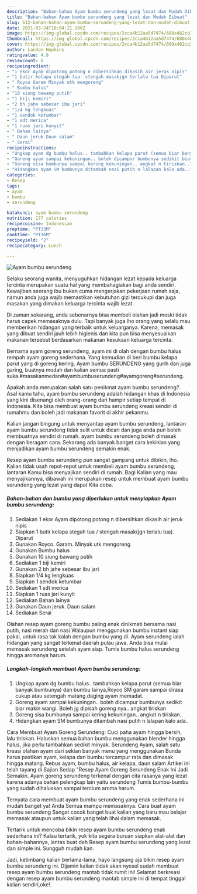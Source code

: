 ```yaml
---
description: "Bahan-bahan Ayam bumbu serundeng yang lezat dan Mudah Dibuat"
title: "Bahan-bahan Ayam bumbu serundeng yang lezat dan Mudah Dibuat"
slug: 612-bahan-bahan-ayam-bumbu-serundeng-yang-lezat-dan-mudah-dibuat
date: 2021-03-24T10:04:21.386Z
image: https://img-global.cpcdn.com/recipes/2cca4b12aa5d7474/680x482cq70/ayam-bumbu-serundeng-foto-resep-utama.jpg
thumbnail: https://img-global.cpcdn.com/recipes/2cca4b12aa5d7474/680x482cq70/ayam-bumbu-serundeng-foto-resep-utama.jpg
cover: https://img-global.cpcdn.com/recipes/2cca4b12aa5d7474/680x482cq70/ayam-bumbu-serundeng-foto-resep-utama.jpg
author: Landon Hopkins
ratingvalue: 4.8
reviewcount: 6
recipeingredient:
- "1 ekor Ayam dipotong potong n dibersihkan dikasih air jeruk nipis"
- "1 butir kelapa stegah tua  stengah masakjgn terlalu tua Diparut"
- " Royco Garam Minyak utk mengoreng"
- " Bumbu halus"
- "10 siung bawang putih"
- "1 biji kemiri"
- "2 bh jahe sebesar ibu jari"
- "1/4 kg lengkuas"
- "1 sendok ketumbar"
- "1 sdt merica"
- "1 ruas jari kunyit"
- " Bahan lainya"
- " Daun jeruk Daun salam"
- " Serai"
recipeinstructions:
- "Ungkap ayam dg bumbu halus.. tambahkan kelapa parut (semua biar banyak bumbunya) dan bumbu lainya,Royco SM garam sampai dirasa cukup atau setengah matang.daging ayam memadat."
- "Goreng ayam sampai kekuningan.. boleh dicampur bumbunya sedikit biar makin wangi. Boleh jg dipisah goreng nya.. angkat tiriskan"
- "Goreng sisa bumbunya sampai kering kekuningan.. angkat n tiriskan.."
- "Hidangkan ayam SM bumbunya ditambah nasi putih n lalapan kalo ada.."
categories:
- Resep
tags:
- ayam
- bumbu
- serundeng

katakunci: ayam bumbu serundeng 
nutrition: 177 calories
recipecuisine: Indonesian
preptime: "PT33M"
cooktime: "PT36M"
recipeyield: "2"
recipecategory: Lunch

---
```



![Ayam bumbu serundeng](https://img-global.cpcdn.com/recipes/2cca4b12aa5d7474/680x482cq70/ayam-bumbu-serundeng-foto-resep-utama.jpg)

Selaku seorang wanita, menyuguhkan hidangan lezat kepada keluarga tercinta merupakan suatu hal yang membahagiakan bagi anda sendiri. Kewajiban seorang ibu bukan cuma mengerjakan pekerjaan rumah saja, namun anda juga wajib memastikan kebutuhan gizi tercukupi dan juga masakan yang dimakan keluarga tercinta wajib lezat.

Di zaman  sekarang, anda sebenarnya bisa membeli olahan jadi meski tidak harus capek memasaknya dulu. Tapi banyak juga lho orang yang selalu mau memberikan hidangan yang terbaik untuk keluarganya. Karena, memasak yang dibuat sendiri jauh lebih higienis dan kita pun bisa menyesuaikan makanan tersebut berdasarkan makanan kesukaan keluarga tercinta. 

Bernama ayam goreng serundeng, ayam ini di olah dengan bumbu halus rempah ayam goreng sederhana. Yang kemudian di beri bumbu kelapa parut yang di goreng kering. Ayam bumbu SERUNDENG yang gurih dan juga garing, buatnya mudah dan kalian semua pasti suka.#masakanmedan#ayambumbuserundeng#ayamgoreng#serundeng.

Apakah anda merupakan salah satu penikmat ayam bumbu serundeng?. Asal kamu tahu, ayam bumbu serundeng adalah hidangan khas di Indonesia yang kini disenangi oleh orang-orang dari hampir setiap tempat di Indonesia. Kita bisa membuat ayam bumbu serundeng kreasi sendiri di rumahmu dan boleh jadi makanan favorit di akhir pekanmu.

Kalian jangan bingung untuk menyantap ayam bumbu serundeng, lantaran ayam bumbu serundeng tidak sulit untuk dicari dan juga anda pun boleh membuatnya sendiri di rumah. ayam bumbu serundeng boleh dimasak dengan beragam cara. Sekarang ada banyak banget cara kekinian yang menjadikan ayam bumbu serundeng semakin enak.

Resep ayam bumbu serundeng pun sangat gampang untuk dibikin, lho. Kalian tidak usah repot-repot untuk membeli ayam bumbu serundeng, lantaran Kamu bisa menyajikan sendiri di rumah. Bagi Kalian yang mau menyajikannya, dibawah ini merupakan resep untuk membuat ayam bumbu serundeng yang lezat yang dapat Kita coba.

<!--inarticleads1-->

##### Bahan-bahan dan bumbu yang diperlukan untuk menyiapkan Ayam bumbu serundeng:

1. Sediakan 1 ekor Ayam dipotong potong n dibersihkan dikasih air jeruk nipis
1. Siapkan 1 butir kelapa stegah tua / stengah masak(jgn terlalu tua). Diparut
1. Gunakan  Royco. Garam. Minyak utk mengoreng
1. Gunakan  Bumbu halus
1. Gunakan 10 siung bawang putih
1. Sediakan 1 biji kemiri
1. Gunakan 2 bh jahe sebesar ibu jari
1. Siapkan 1/4 kg lengkuas
1. Siapkan 1 sendok ketumbar
1. Sediakan 1 sdt merica
1. Siapkan 1 ruas jari kunyit
1. Sediakan  Bahan lainya
1. Gunakan  Daun jeruk. Daun salam
1. Sediakan  Serai


Olahan resep ayam goreng bumbu paling enak dinikmati bersama nasi putih, nasi merah dan nasi Walaupun menggunakan bumbu instant siap pakai, untuk rasa tak kalah dengan bumbu yang di. Ayam serundeng ialah hidangan yang sangat terkenal daerah pulau jawa. Anda bisa mulai memasak serundeng setelah ayam siap. Tumis bumbu halus serundeng hingga aromanya harum. 

<!--inarticleads2-->

##### Langkah-langkah membuat Ayam bumbu serundeng:

1. Ungkap ayam dg bumbu halus.. tambahkan kelapa parut (semua biar banyak bumbunya) dan bumbu lainya,Royco SM garam sampai dirasa cukup atau setengah matang.daging ayam memadat.
1. Goreng ayam sampai kekuningan.. boleh dicampur bumbunya sedikit biar makin wangi. Boleh jg dipisah goreng nya.. angkat tiriskan
1. Goreng sisa bumbunya sampai kering kekuningan.. angkat n tiriskan..
1. Hidangkan ayam SM bumbunya ditambah nasi putih n lalapan kalo ada..


Cara Membuat Ayam Goreng Serundeng: Cuci paha ayam hingga bersih, lalu tiriskan. Haluskan semua bahan bumbu menggunakan blender hingga halus, jika perlu tambahkan sedikit minyak. Serundeng Ayam, salah satu kreasi olahan ayam dari sekian banyak menu yang menggunakan Bunda harus pastikan ayam, kelapa dan bumbu tercampur rata dan dimasak hingga matang. Rebus ayam, bumbu halus, air kelapa, daun salam Artikel ini telah tayang di Sajian Sedap &#34;Resep Ayam Goreng Serundeng Enak Ini Jadi Semakin. Ayam goreng serundeng terkenal dengan cita rasanya yang lezat karena adanya bahan pelengkap lain yaitu serundeng Tumis bumbu-bumbu yang sudah dihaluskan sampai tercium aroma harum. 

Ternyata cara membuat ayam bumbu serundeng yang enak sederhana ini mudah banget ya! Anda Semua mampu memasaknya. Cara buat ayam bumbu serundeng Sangat cocok banget buat kalian yang baru mau belajar memasak ataupun untuk kalian yang telah lihai dalam memasak.

Tertarik untuk mencoba bikin resep ayam bumbu serundeng enak sederhana ini? Kalau tertarik, yuk kita segera buruan siapkan alat-alat dan bahan-bahannya, lantas buat deh Resep ayam bumbu serundeng yang lezat dan simple ini. Sungguh mudah kan. 

Jadi, ketimbang kalian berlama-lama, hayo langsung aja bikin resep ayam bumbu serundeng ini. Dijamin kalian tiidak akan nyesel sudah membuat resep ayam bumbu serundeng mantab tidak rumit ini! Selamat berkreasi dengan resep ayam bumbu serundeng mantab simple ini di tempat tinggal kalian sendiri,oke!.

